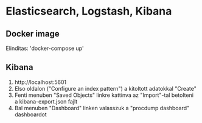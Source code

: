 # Elasticsearch, Logstash, Kibana

## Docker image
Elinditas: 'docker-compose up'

## Kibana
1. http://localhost:5601
1. Elso oldalon ("Configure an index pattern") a kitoltott adatokkal "Create"
1. Fenti menuben "Saved Objects" linkre kattinva az "Import"-tal betolteni a kibana-export.json fajlt
1. Bal menuben "Dashboard" linken valasszuk a "procdump dashboard" dashboardot